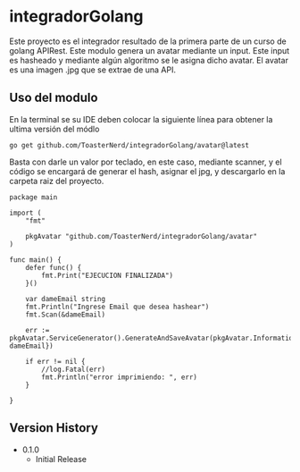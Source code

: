 # integradorGolang
Este proyecto es el integrador resultado de la primera parte de un curso de golang APIRest. Este modulo genera un avatar mediante un input. Este input es hasheado y mediante algún algoritmo se le asigna dicho avatar. El avatar es una imagen .jpg que se extrae de una API.

## Uso del modulo
En la terminal se su IDE deben colocar la siguiente línea para obtener la ultima versión del módlo
```
go get github.com/ToasterNerd/integradorGolang/avatar@latest
```



Basta con darle un valor por teclado, en este caso, mediante scanner, y el código se encargará de generar el hash, asignar el jpg, y descargarlo en la carpeta raiz del proyecto.
```golang
package main

import (
	"fmt"

	pkgAvatar "github.com/ToasterNerd/integradorGolang/avatar"
)

func main() {
	defer func() {
		fmt.Print("EJECUCION FINALIZADA")
	}()

	var dameEmail string
	fmt.Println("Ingrese Email que desea hashear")
	fmt.Scan(&dameEmail)

	err := pkgAvatar.ServiceGenerator().GenerateAndSaveAvatar(pkgAvatar.Information{Email: dameEmail})

	if err != nil {
		//log.Fatal(err)
		fmt.Println("error imprimiendo: ", err)
	}

}
```
## Version History
* 0.1.0
    * Initial Release
